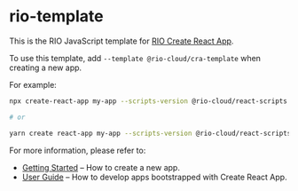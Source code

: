 # rio-template

This is the RIO JavaScript template for [RIO Create React App](https://github.com/rio-cloud/create-react-app).

To use this template, add `--template @rio-cloud/cra-template` when creating a new app.

For example:

```sh
npx create-react-app my-app --scripts-version @rio-cloud/react-scripts --template @rio-cloud/cra-template

# or

yarn create react-app my-app --scripts-version @rio-cloud/react-scripts --template @rio-cloud/cra-template
```

For more information, please refer to:

-   [Getting Started](https://create-react-app.dev/docs/getting-started) – How to create a new app.
-   [User Guide](https://create-react-app.dev) – How to develop apps bootstrapped with Create React App.
